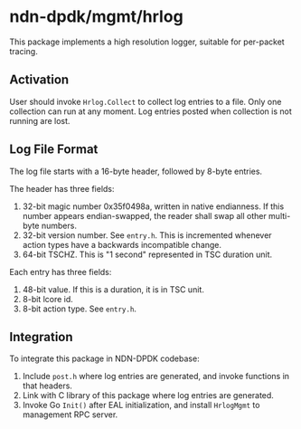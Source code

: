 # ndn-dpdk/mgmt/hrlog

This package implements a high resolution logger, suitable for per-packet tracing.

## Activation

User should invoke `Hrlog.Collect` to collect log entries to a file.
Only one collection can run at any moment.
Log entries posted when collection is not running are lost.

## Log File Format

The log file starts with a 16-byte header, followed by 8-byte entries.

The header has three fields:

1. 32-bit magic number 0x35f0498a, written in native endianness.
   If this number appears endian-swapped, the reader shall swap all other multi-byte numbers.
2. 32-bit version number. See `entry.h`.
   This is incremented whenever action types have a backwards incompatible change.
3. 64-bit TSCHZ.
   This is "1 second" represented in TSC duration unit.

Each entry has three fields:

1. 48-bit value.
   If this is a duration, it is in TSC unit.
2. 8-bit lcore id.
3. 8-bit action type. See `entry.h`.

## Integration

To integrate this package in NDN-DPDK codebase:

1. Include `post.h` where log entries are generated, and invoke functions in that headers.
2. Link with C library of this package where log entries are generated.
3. Invoke Go `Init()` after EAL initialization, and install `HrlogMgmt` to management RPC server.

